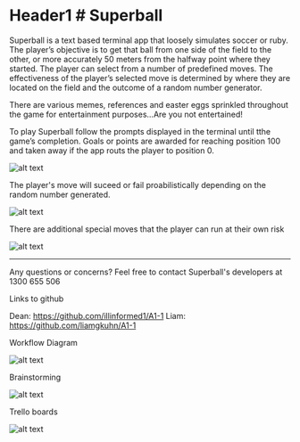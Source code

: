 
# Header1 # Superball 

Superball is a text based terminal app that loosely simulates soccer or ruby. The player’s objective is to get that ball from one side of the field to the other, or more accurately 50 meters from the halfway point where they started. The player can select from a number of predefined moves. The effectiveness of the player’s selected move is determined by where they are located on the field and the outcome of a random number generator. 

There are various memes, references and easter eggs sprinkled throughout the game for entertainment purposes...Are you not entertained!


To play Superball follow the prompts displayed in the terminal until tthe game’s completion. Goals or points are awarded for reaching position 100 and taken away if the app routs the player to position 0. 

![alt text](https://github.com/illinformed1/A1-1/blob/master/firstuserselection.png)

The player's move will suceed or fail proabilistically depending on the random number generated. 

![alt text](https://github.com/illinformed1/A1-1/blob/master/exampleofafailure.png) 

There are additional special moves that the player can run at their own risk 

![alt text](https://github.com/illinformed1/A1-1/blob/master/asupermove.png)

-----------------------------------------------------------------------------------------------------------------------------------------------

Any questions or concerns? Feel free to contact Superball's developers at 1300 655 506

Links to github 

Dean: https://github.com/illinformed1/A1-1 
Liam: https://github.com/liamgkuhn/A1-1

Workflow Diagram

![alt text]()

Brainstorming 

![alt text]() 

Trello boards 

![alt text]()






